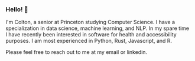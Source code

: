 ### Hello! 👋

I'm Colton, a senior at Princeton studying Computer Science. I have a specialization in data science, machine learning, and NLP. In my spare time I have recently been interested in software for health and accessibility purposes. I am most experienced in Python, Rust, Javascript, and R.

Please feel free to reach out to me at my email or linkedin.
